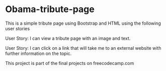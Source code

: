 # Obama-tribute-page
This is a simple tribute page using Bootstrap and HTML using the following user stories

User Story: I can view a tribute page with an image and text.


User Story: I can click on a link that will take me to an external website with further information on the topic.

This project is part of the final projects on freecodecamp.com
